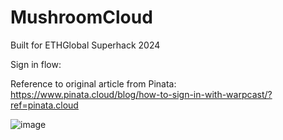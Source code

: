# MushroomCloud
Built for ETHGlobal Superhack 2024

Sign in flow: 

Reference to original article from Pinata: https://www.pinata.cloud/blog/how-to-sign-in-with-warpcast/?ref=pinata.cloud

![image](https://github.com/user-attachments/assets/5a774e73-5980-4c9d-b7e4-6b6a83ecace5)
